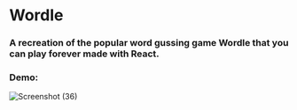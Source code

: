 # Wordle
### A recreation of the popular word gussing game Wordle that you can play forever made with React.
### Demo:
![Screenshot (36)](https://user-images.githubusercontent.com/79602168/206554151-5c07e5e5-2f1c-4f1e-ab59-1070e83ec832.png)
